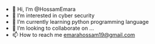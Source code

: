 - 👋 Hi, I’m @HossamEmara
- 👀 I’m interested in cyber security
- 🌱 I’m currently learning python programming language
- 💞️ I’m looking to collaborate on ...
- 📫 How to reach me emarahossam19@gmail.com
<!---
aremakushi/aremakushi is a ✨ special ✨ repository because its `README.md` (this file) appears on your GitHub profile.
You can click the Preview link to take a look at your changes.
--->

